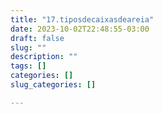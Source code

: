 ```yaml
---
title: "17.tiposdecaixasdeareia"
date: 2023-10-02T22:48:55-03:00
draft: false
slug: ""
description: ""
tags: []
categories: []
slug_categories: [] 

---
```


